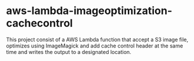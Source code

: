 # aws-lambda-imageoptimization-cachecontrol
This project consist of a AWS Lambda function that accept a S3 image file, optimizes using ImageMagick and add cache control header at the same time and writes the output to a designated location.
